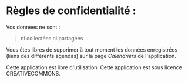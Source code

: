 # Règles de confidentialité :

Vos données ne sont :
> ni collectées
> ni partagées

Vous êtes libres de supprimer à tout moment les données enregistrées (liens des différents agendas) sur la page *Calendriers* de l'application.

Cette application est libre d'utilisation.
Cette application est sous licence CREATIVECOMMONS.